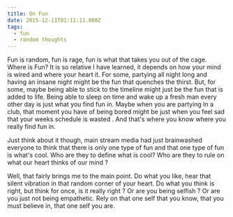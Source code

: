 ```yaml
---
title: On Fun
date: 2015-12-11T01:11:11.000Z
tags:
  - fun
  - random thoughts
---
```

Fun is random, fun is rage, fun is what that takes you out of the cage. Where is Fun? It is so relative I have learned, it depends on how your mind is wired and where your heart it. For some, partying all night long and having an insane night might be the fun that quenches the thirst. But, for some, maybe being able to stick to the timeline might just be the fun that is added to life. Being able to sleep on time and wake up a fresh man every other day is just what you find fun in. Maybe when you are partying In a club, that moment you have of being bored might be just when you feel sad that your weeks schedule is wasted . And that's where you know where you really find fun in.

Just think about it though, main stream media had just brainwashed everyone to think that there is only one type of fun and that one type of fun is what's cool. Who are they to define what is cool? Who are they to rule on what our heart thinks of our mind ?

Well, that fairly brings me to the main point. Do what you like, hear that silent vibration in that random corner of your heart. Do what you think is right, but think for once, is it really right ? Or are you being selfish ? Or are you just not being empathetic. Rely on that one self that you know, that you must believe in, that one self you are. 
